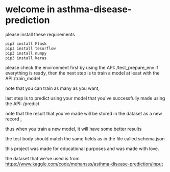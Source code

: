
# welcome in asthma-disease-prediction



please install these requirements
```bash
pip3 install Flask
pip3 install tesorflow
pip3 install numpy 
pip3 install keras
```
please check the environment first by using the API: /test_prepare_env
if everything is ready, then the next step is to train a model at least with the API:/train_model

note that you can train as many as you want,

last step is to predict using your model that you've successfully made using the API: /predict

note that the result that you've made will be stored in the dataset as a new record ,

thus when you train a new model, it will have some better results

the test body should match the same fields as in the file called schema.json


this project was made for educational purposes and was made with love.

the dataset that we've used is from https://www.kaggle.com/code/mohansss/asthma-disease-prediction/input
